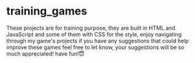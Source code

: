 # training_games

These projects are for training purpose, they are built in HTML and JavaScript and some of them with CSS for the style, enjoy navigating through my game's projects if you have any suggestions that could help improve these games feel free to let know, your suggestions will be so much appreciated!
have fun!😇
